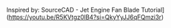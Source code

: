 Inspired by: SourceCAD - Jet Engine Fan Blade Tutorial](https://youtu.be/R5KVtgz0lB4?si=QkyYyJJ6qFQmzi3r)
